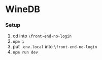 # WineDB


### Setup

1. cd into `\front-end-no-login`
2. `npm i`
3. put `.env.local` into `\front-end-no-login`
4. `npm run dev`